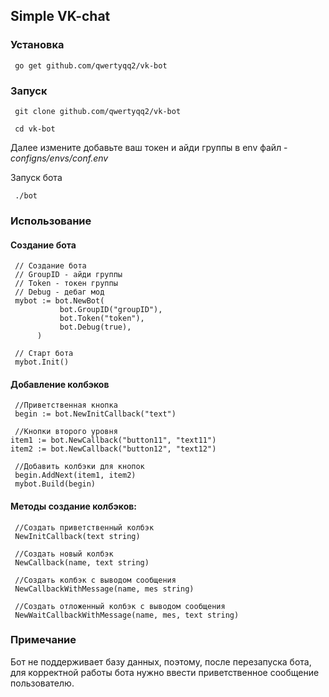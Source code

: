 ## Simple VK-chat

### Установка

     go get github.com/qwertyqq2/vk-bot


### Запуск

     git clone github.com/qwertyqq2/vk-bot

     cd vk-bot

Далее измените добавьте ваш токен и айди группы в env файл - *configns/envs/conf.env*

Запуск бота

     ./bot

     

### Использование

#### Создание бота

     // Создание бота
     // GroupID - айди группы
     // Token - токен группы
     // Debug - дебаг мод
     mybot := bot.NewBot(
               bot.GroupID("groupID"),
               bot.Token("token"),
               bot.Debug(true),
          )

     // Cтарт бота
     mybot.Init()

#### Добавление колбэков

     //Приветственная кнопка
     begin := bot.NewInitCallback("text")

     //Кнопки второго уровня
	item1 := bot.NewCallback("button11", "text11")
	item2 := bot.NewCallback("button12", "text12")

     //Добавить колбэки для кнопок
     begin.AddNext(item1, item2)
     mybot.Build(begin)

#### Методы создание колбэков:

     //Создать приветственный колбэк
     NewInitCallback(text string)

     //Создать новый колбэк
     NewCallback(name, text string) 

     //Создать колбэк с выводом сообщения
     NewCallbackWithMessage(name, mes string)

     //Создать отложенный колбэк с выводом сообщения
     NewWaitCallbackWithMessage(name, mes, text string)     



### Примечание

Бот не поддерживает базу данных, поэтому, после перезапуска бота, для корректной работы бота нужно ввести приветственное сообщение пользователю.